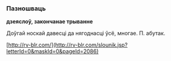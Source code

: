 ### Пазношваць
**дзеяслоў, закончанае трыванне**

Доўгай носкай давесці да нягоднасці ўсё, многае. П. абутак.

<a rel="author">[http://rv-blr.com/](http://rv-blr.com/slounik.jsp?letterId=0&maskId=0&pageId=2086)</a>
